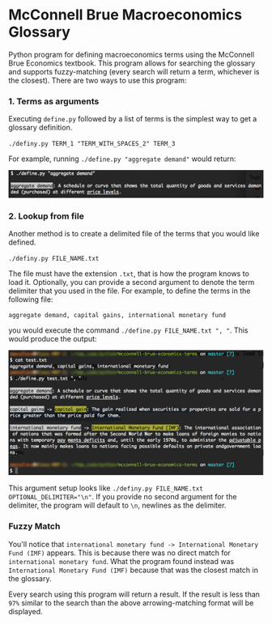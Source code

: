 # McConnell Brue Macroeconomics Glossary
Python program for defining macroeconomics terms using the McConnell Brue Economics textbook. This program allows for searching the glossary and supports fuzzy-matching (every search will return a term, whichever is the closest). There are two ways to use this program:

### 1. Terms as arguments
Executing `define.py` followed by a list of terms is the simplest way to get a glossary definition.

`./definy.py TERM_1 "TERM_WITH_SPACES_2" TERM_3`

For example, running `./define.py "aggregate demand"` would return:

!["Aggregate Demand" output](example_output_ad.png)

### 2. Lookup from file
Another method is to create a delimited file of the terms that you would like defined.

`./definy.py FILE_NAME.txt`

The file must have the extension `.txt`, that is how the program knows to load it. Optionally, you can provide a second argument to denote the term delimiter that you used in the file. For example, to define the terms in the following file:

```
aggregate demand, capital gains, international monetary fund
```

you would execute the command `./define.py FILE_NAME.txt ", "`. This would produce the output:

!["Aggregate Demand" output](example_output_file.png)

This argument setup looks like `./definy.py FILE_NAME.txt OPTIONAL_DELIMITER="\n"`. If you provide no second argument for the delimiter, the program will default to `\n`, newlines as the delimiter.

### Fuzzy Match

You'll notice that `international monetary fund -> International Monetary Fund (IMF)` appears. This is because there was no direct match for `international monetary fund`. What the program found instead was `International Monetary Fund (IMF)` because that was the closest match in the glossary.

Every search using this program will return a result. If the result is less than `97%` similar to the search than the above arrowing-matching format will be displayed.